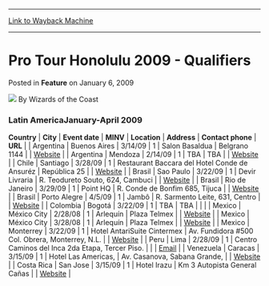 
---
[Link to Wayback Machine](https://web.archive.org/web/20220125073453/https://magic.wizards.com/en/articles/archive/feature/pro-tour-honolulu-2009-qualifiers-2009-01-06-0)

[_metadata_:author]:- "Wizards of the Coast"
[_metadata_:description]:- "Latin AmericaJanuary-April 2009 CountryCityEvent dateMINVLocationAddressContact phoneURL ArgentinaBuenos Aires3/14/091Salon BasalduaBelgrano 1144 Website ArgentinaMendoza2/14/091TBATBA Website ChileSantiago3/28/091Restaurant Baccara del Hotel Conde de AnsurézRepública 25 Website BrasilSao Paulo3/22/091Devir LivrariaR. Teodureto Souto, 624, Cambuci Website BrasilRio de"
[_metadata_:generator]:- "Drupal 7 (http://drupal.org)"
[_metadata_:node]:- "640691"
[_metadata_:publish_date]:- "2009-01-06"
[_metadata_:source]:- "div-main-content"
[_metadata_:title]:- "Pro Tour Honolulu 2009 - Qualifiers"
[_metadata_:wayback_capture_timestamp]:- "2022-01-25 07:34:53"
[_metadata_:wayback_raw_url]:- "https://web.archive.org/web/20220125073453id_/https://magic.wizards.com/en/articles/archive/feature/pro-tour-honolulu-2009-qualifiers-2009-01-06-0"
[_metadata_:wayback_url]:- "https://magic.wizards.com/en/articles/archive/feature/pro-tour-honolulu-2009-qualifiers-2009-01-06-0"
---


Pro Tour Honolulu 2009 - Qualifiers
===================================



 Posted in **Feature**
 on January 6, 2009 






![](https://media.magic.wizards.com/styles/auth_small/public/images/person/wizards_author.jpg)
By Wizards of the Coast












### Latin AmericaJanuary-April 2009





 **Country** | **City** | **Event date** | **MINV** | **Location** | **Address** | **Contact phone** | **URL** |
| Argentina | Buenos Aires | 3/14/09 | 1 | Salon Basaldua | Belgrano 1144 |  | [Website](http://www.themagictutor.com) |
| Argentina | Mendoza | 2/14/09 | 1 | TBA | TBA |  | [Website](http://www.locuramagic.com) |
| Chile | Santiago | 3/28/09 | 1 | Restaurant Baccara del Hotel Conde de Ansuréz | República 25 |  | [Website](http://www.devir.cl) |
| Brasil | Sao Paulo | 3/22/09 | 1 | Devir Livraria | R. Teodureto Souto, 624, Cambuci |  | [Website](http://www.devir.com.br) |
| Brasil | Rio de Janeiro | 3/29/09 | 1 | Point HQ | R. Conde de Bonfim 685, Tijuca |  | [Website](http://www.pointhq.com.br) |
| Brasil | Porto Alegre | 4/5/09 | 1 | Jambô | R. Sarmento Leite, 631, Centro |  | [Website](http://www.jamboeditora.com.br) |
| Colombia | Bogotá | 3/22/09 | 1 | TBA | TBA |  |  |
| Mexico | México City | 2/28/08 | 1 | Arlequín | Plaza Telmex |  | [Website](http://www.necrotower.com) |
| Mexico | México City | 3/28/08 | 1 | Arlequín | Plaza Telmex |  | [Website](http://www.necrotower.com) |
| Mexico | Monterrey | 3/22/09 | 1 | Hotel AntariSuite Cintermex | Av. Fundidora #500 Col. Obrera, Monterrey, N.L. |  | [Website](http://www.tcg-mty.com) |
| Peru | Lima | 2/28/09 | 1 | Centro Caminos del Inca 2da Etapa, Tercer Piso. |  |  | [Email](mailto:enrique.sanders@gmail.com) |
| Venezuela | Caracas | 3/15/09 | 1 | Hotel Las Americas, |  Av. Casanova, Sabana Grande, |  | [Website](http://www.magicvenezuela.com) |
| Costa Rica | San Jose | 3/15/09 | 1 | Hotel Irazu | Km 3 Autopista General Cañas |  | [Website](http://www.sologood.net) |







